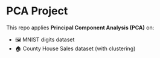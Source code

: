 # PCA Project  

This repo applies **Principal Component Analysis (PCA)** on:  
- 🖼️ MNIST digits dataset  
- 🏠 County House Sales dataset (with clustering)  
